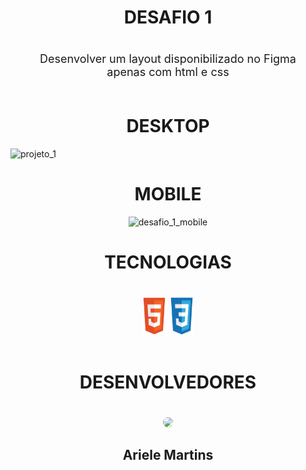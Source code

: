 <h1 align="center">DESAFIO 1</h1>
<p align="center" style="font-size:18px; padding:20px">Desenvolver um layout disponibilizado no Figma apenas com html e css</p>

<h1 align="center">DESKTOP</h1>

![projeto_1](https://user-images.githubusercontent.com/83427685/194783400-04c1be00-dc36-40ad-8685-8cda639f13d9.png)

<h1 align="center">MOBILE</h1>

<div align="center">

![desafio_1_mobile](https://user-images.githubusercontent.com/83427685/194783896-0bf3e864-adc9-44bb-b309-3887ba8930d0.png)

</div>

<h1 align="center">TECNOLOGIAS</h1>
<div align="center" style="padding:20px">
    <img align="center" alt="ari-html5" height='60' width='40' src="https://raw.githubusercontent.com/devicons/devicon/master/icons/html5/html5-original.svg">
    <img align="center" alt="ari-css3" height='60' width='40' src="https://raw.githubusercontent.com/devicons/devicon/master/icons/css3/css3-original.svg">
</div>
<h1 align="center">DESENVOLVEDORES</h1>
<div align="center" style="padding:20px">
    <img style="border-radius: 50%" height="200em" src="https://github.com/ArieleMartins.png">
    <h2 >Ariele Martins</h2>
</div>